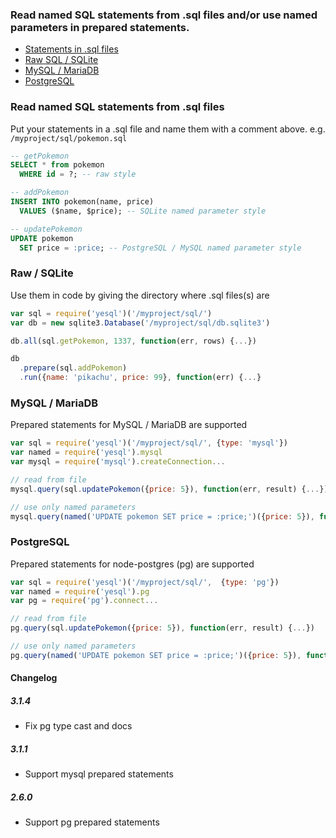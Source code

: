 ### Read named SQL statements from .sql files and/or use named parameters in prepared statements.
- [Statements in .sql files](#read-named-sql-statements-from-sql-files)
- [Raw SQL / SQLite](#raw--sqlite)
- [MySQL / MariaDB](#mysql--mariadb)
- [PostgreSQL](#postgresql)

### Read named SQL statements from .sql files
Put your statements in a .sql file and name them with a comment above.
e.g. `/myproject/sql/pokemon.sql`
```sql
-- getPokemon
SELECT * from pokemon
  WHERE id = ?; -- raw style

-- addPokemon
INSERT INTO pokemon(name, price)
  VALUES ($name, $price); -- SQLite named parameter style

-- updatePokemon
UPDATE pokemon
  SET price = :price; -- PostgreSQL / MySQL named parameter style
```

### Raw / SQLite
Use them in code by giving the directory where .sql files(s) are
```javascript
var sql = require('yesql')('/myproject/sql/')
var db = new sqlite3.Database('/myproject/sql/db.sqlite3')

db.all(sql.getPokemon, 1337, function(err, rows) {...})

db
  .prepare(sql.addPokemon)
  .run({name: 'pikachu', price: 99}, function(err) {...}
```

### MySQL / MariaDB
Prepared statements for MySQL / MariaDB are supported
```javascript
var sql = require('yesql')('/myproject/sql/', {type: 'mysql'})
var named = require('yesql').mysql
var mysql = require('mysql').createConnection...

// read from file
mysql.query(sql.updatePokemon({price: 5}), function(err, result) {...})

// use only named parameters
mysql.query(named('UPDATE pokemon SET price = :price;')({price: 5}), function(err, result) {...})
```

### PostgreSQL
Prepared statements for node-postgres (pg) are supported
```javascript
var sql = require('yesql')('/myproject/sql/',  {type: 'pg'})
var named = require('yesql').pg
var pg = require('pg').connect...

// read from file
pg.query(sql.updatePokemon({price: 5}), function(err, result) {...})

// use only named parameters
pg.query(named('UPDATE pokemon SET price = :price;')({price: 5}), function(err, result) {...})
```

#### Changelog

##### 3.1.4
- Fix pg type cast and docs

##### 3.1.1
- Support mysql prepared statements

##### 2.6.0
- Support pg prepared statements
